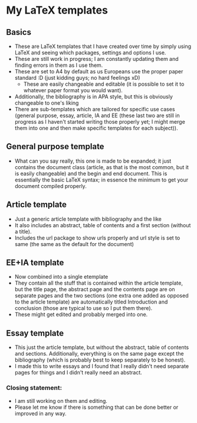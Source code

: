 # My LaTeX templates

## Basics
* These are LaTeX templates that I have created over time by simply using LaTeX and seeing which packages, settings and options I use.
* These are still work in progress; I am constantly updating them and finding errors in them as I use them.
* These are set to A4 by default as us Europeans use the proper paper standard :D (just kidding guys; no hard feelings xD)
	* These are easily changeable and editable (it is possible to set it to whatever paper format you would want).
* Additionally, the bibliography is in APA style, but this is obviously changeable to one's liking
* There are sub-templates which are tailored for specific use cases (general purpose, essay, article, IA and EE (these last two are still in progress as I haven't started writing those properly yet; I might merge them into one and then make specific templates for each subject)).

## General purpose template
* What can you say really, this one is made to be expanded; it just contains the document class (article, as that is the most common, but it is easily changeable) and the begin and end document. This is essentially the basic LaTeX syntax; in essence the minimum to get your document compiled properly.

## Article template
* Just a generic article template with bibliography and the like
* It also includes an abstract, table of contents and a first section (without a title).
* Includes the url package to show urls properly and url style is set to same (the same as the default for the document)

## EE+IA template
* Now combined into a single etemplate
* They contain all the stuff that is contained within the article template, but the title page, the abstract page and the contents page are on separate pages and the two sections (one extra one added as opposed to the article template) are automatically titled Introduction and conclusion (those are typical to use so I put them there).
* These might get edited and probably merged into one.

## Essay template
* This just the article template, but without the abstract, table of contents and sections. Additionally, everything is on the same page except the bibliography (which is probably best to keep separately to be honest). 
* I made this to write essays and I found that I really didn't need separate pages for things and I didn't really need an abstract.

### Closing statement: 
* I am still working on them and editing.
* Please let me know if there is something that can be done better or improved in any way.
